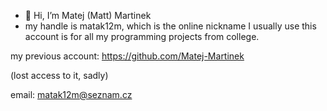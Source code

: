 - 👋 Hi, I’m Matej (Matt) Martinek
- my handle is matak12m, which is the online nickname I usually use
this account is for all my programming projects from college.

my previous account: 
https://github.com/Matej-Martinek


(lost access to it, sadly)

email: matak12m@seznam.cz


